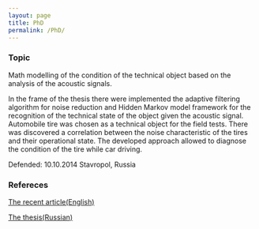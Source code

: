 ```yaml
---
layout: page
title: PhD
permalink: /PhD/
---
```


### Topic

Math modelling of the condition of the technical object based on the analysis of the acoustic signals. 

In the frame of the thesis there were implemented the adaptive filtering algorithm for noise reduction and Hidden Markov model framework for the recognition of the technical state of the object given the acoustic signal. 
 Automobile tire was chosen as a technical object for the field tests. There was discovered a correlation between the noise characteristic of the tires and their operational state. The developed approach allowed to diagnose the condition of the tire while car driving.

Defended: 10.10.2014 Stavropol, Russia
### Refereces

[The recent article(English)](http://ceur-ws.org/Vol-1145/paper7.pdf)

[The thesis(Russian)](https://drive.google.com/open?id=0B0jDQTJWpzD3S193SHJpUUczVzA)


